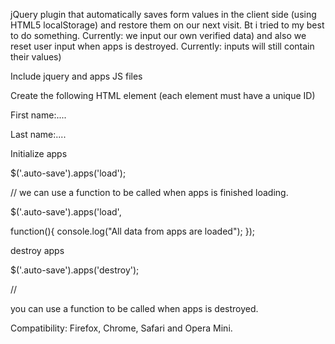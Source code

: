 jQuery plugin that automatically saves form values in the client side (using HTML5 localStorage) and restore them on our next visit. Bt i tried to my best to do something. Currently: we input our own verified data) and also we reset user input when apps is destroyed. 
Currently: inputs will still contain their values)



Include jquery and apps JS files

<script src="jquery.js"></script> 
<script src="MamFrienz.min.js"></script>


Create the following HTML element (each element must have a unique ID)



First name:....


Last name:....


Initialize apps

$('.auto-save').apps('load');



// we can use a function to be called when apps is finished loading. 

$('.auto-save').apps('load',

function(){ console.log("All data from apps are loaded"); });



destroy apps

$('.auto-save').apps('destroy');

// 

you can use a function to be called when apps is destroyed.



Compatibility: Firefox, Chrome, Safari and Opera Mini.